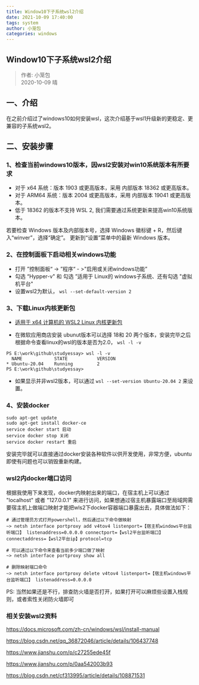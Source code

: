 ```yaml
---
title: Window10下子系统wsl2介绍
date: 2021-10-09 17:40:00
tags: system
author: 小笼包
categories: windows
---
```


## Window10下子系统wsl2介绍

> 作者: 小笼包  
> 2020-10-09 晴

## 一、介绍

在之前介绍过了windows10如何安装wsl，这次介绍基于wsl1升级新的更稳定、更兼容的子系统wsl2。

## 二、安装步骤

### 1、检查当前windows10版本，因wsl2安装对win10系统版本有所要求

- 对于 x64 系统：版本 1903 或更高版本，采用 内部版本 18362 或更高版本。
- 对于 ARM64 系统：版本 2004 或更高版本，采用 内部版本 19041 或更高版本。
- 低于 18362 的版本不支持 WSL 2, 我们需要通过系统更新来提高win10系统版本。

若要检查 Windows 版本及内部版本号，选择 Windows 徽标键 + R，然后键入“winver”，选择“确定”。 更新到“设置”菜单中的最新 Windows 版本。
<!-- more -->

### 2、在控制面板下启动相关windows功能

- 打开 ”控制面板“ -> ”程序“ - >"启用或关闭windows功能”
- 勾选 “Hypper-v" 和 勾选 ”适用于 Linux的 windows子系统、还有勾选 "虚拟机平台"
- 设置wsl2为默认， ```wsl --set-default-version 2```

### 3、下载Linux内核更新包

- [适用于 x64 计算机的 WSL2 Linux 内核更新包](https://wslstorestorage.blob.core.windows.net/wslblob/wsl_update_x64.msi)

- 在微软应用商店安装 ubunut版本可以选择 18和 20 两个版本，安装完毕之后根据命令查看linux的wsl的版本是否为2.0， ``` wsl -l -v ```

``` shell
PS E:\work\github\studyessay> wsl -l -v
  NAME            STATE           VERSION
* Ubuntu-20.04    Running         2
PS E:\work\github\studyessay>
```

- 如果显示并非wsl2版本，可以通过 ```wsl --set-version Ubuntu-20.04 2``` 来设置。

### 4、安装docker

``` shell
sudo apt-get update
sudo apt-get install docker-ce
service docker start 启动
service docker stop 关闭
service docker restart 重启
```

安装完毕就可以直接通过docker安装各种软件以供开发使用，非常方便，ubuntu即使有问题也可以销毁重新构建。

### wsl2内docker端口访问

根据我使用下来发现，docker内映射出来的端口，在宿主机上可以通过 "localhost" 或者 "127.0.0.1" 来进行访问，如果想通过宿主机暴露端口至局域网需要宿主机上做端口映射才能把wls2下docker容器端口暴露出去，具体做法如下：

``` shell
# 通过管理员方式打开powershell，然后通过以下命令做映射
~> netsh interface portproxy add v4tov4 listenport=【宿主机windows平台监听端口】 listenaddress=0.0.0.0 connectport=【wsl2平台监听端口】 connectaddress=【wsl2平台ip】protocol=tcp

# 可以通过以下命令来查看当前多少端口做了映射
~> netsh interface portproxy show all

# 删除映射端口命令
~> netsh interface portproxy delete v4tov4 listenport=【宿主机windows平台监听端口】 listenaddress=0.0.0.0
```

PS: 当然如果还是不行，排查防火墙是否打开，如果打开可以麻烦些设置入栈规则，或者索性关闭防火墙即可

### 相关安装wsl2资料

<https://docs.microsoft.com/zh-cn/windows/wsl/install-manual>  

<https://blog.csdn.net/qq_36872046/article/details/106437748>

<https://www.jianshu.com/p/c27255ede45f>  

<https://www.jianshu.com/p/0aa542003b93>

<https://blog.csdn.net/cf313995/article/details/108871531>

